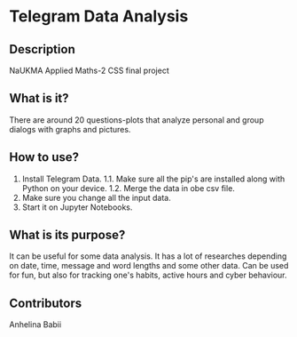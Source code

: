 # Telegram Data Analysis

## Description
NaUKMA Applied Maths-2 CSS final project

## What is it?
There are around 20 questions-plots that analyze personal and group dialogs with graphs and pictures.

## How to use?
1. Install Telegram Data.
    1.1. Make sure all the pip's are installed along with Python on your device.
    1.2. Merge the data in obe csv file.
2. Make sure you change all the input data.
3. Start it on Jupyter Notebooks.

## What is its purpose?
It can be useful for some data analysis. It has a lot of researches depending on date, time, message and word lengths and some other data. Can be used for fun, but also for tracking one's habits, active hours and cyber behaviour.

## Contributors
Anhelina Babii
